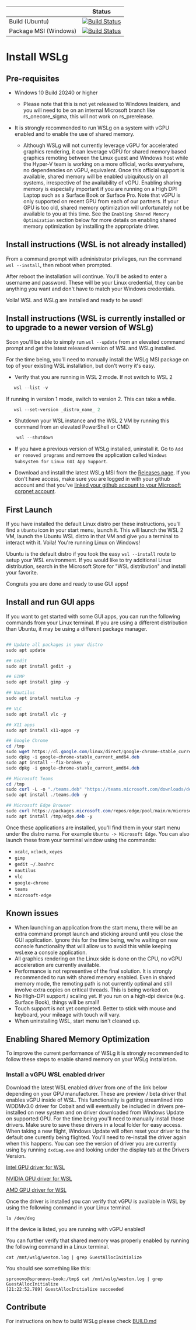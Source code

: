 
|  | Status | 
| :------ | :------: | 
| Build (Ubuntu) | [![Build Status](https://microsoft.visualstudio.com/DxgkLinux/_apis/build/status/wslg?branchName=master&jobName=Build%20(Ubuntu))](https://microsoft.visualstudio.com/DxgkLinux/_build/latest?definitionId=55786&branchName=master) |
| Package MSI (Windows) | [![Build Status](https://microsoft.visualstudio.com/DxgkLinux/_apis/build/status/wslg?branchName=master&jobName=Package%20(Windows))](https://microsoft.visualstudio.com/DxgkLinux/_build/latest?definitionId=55786&branchName=master) |

# Install WSLg

## Pre-requisites

- Windows 10 Build 20240 or higher
   - Please note that this is not yet released to Windows Insiders, and you will need to be on an internal Microsoft branch like rs_onecore_sigma, this will not work on rs_prerelease.

- It is strongly recommended to run WSLg on a system with vGPU enabled and to enable the use of shared memory.
   -  Although WSLg will not currently leverage vGPU for accelerated graphics rendering, it can leverage vGPU for shared memory based graphics remoting between the Linux guest and Windows host while the Hyper-V team is working on a more official, works everywhere, no dependencies on vGPU, equivalent. Once this official support is available, shared memory will be enabled ubiquitously on all systems, irrespective of the availability of vGPU. Enabling sharing memory is especially important if you are running on a High DPI Laptop such as a Surface Book or Surface Pro. Note that vGPU is only supported on recent GPU from each of our partners. If your GPU is too old, shared memory optimization will unfortunately not be available to you at this time. See the `Enabling Shared Memory Optimization` section below for more details on enabling shared memory optimization by installing the appropriate driver.

## Install instructions (WSL is not already installed)

From a command prompt with administrator privileges, run the command `wsl --install`, then reboot when prompted.

After reboot the installation will continue. You'll be asked to enter a username and password. These will be your Linux credential, they can be anything you want and don't have to match your Windows credentials.

Voila! WSL and WSLg are installed and ready to be used!

## Install instructions (WSL is currently installed or to upgrade to a newer version of WSLg)

Soon you'll be able to simply run `wsl --update` from an elevated command prompt and get the latest released version of WSL and WSLg installed.

For the time being, you'll need to manually install the WSLg MSI package on top of your existing WSL installation, but don't worry it's easy.

* Verify that you are running in WSL 2 mode. If not switch to WSL 2

```powershell
   wsl --list -v
```
If running in version 1 mode, switch to version 2. This can take a while.

```powershell
   wsl --set-version _distro_name_ 2
```

* Shutdown your WSL instance and the WSL 2 VM by running this command from an elevated PowerShell or CMD:

```powershell
    wsl --shutdown
```

* If you have a previous version of WSLg installed, uninstall it. Go to `Add or removed programs` and remove the application called `Windows Subsystem for Linux GUI App Support`.


* Download and install the latest WSLg MSI from the [Releases page](https://github.com/microsoft/wslg/releases). If you don't have access, make sure you are logged in with your github account and that you've [linked your github account to your Microsoft corpnet account](https://docs.opensource.microsoft.com/tools/github/accounts/linking.html). 

## First Launch

If you have installed the default Linux distro per these instructions, you'll find a `Ubuntu` icon in your start menu, launch it. This will launch the WSL 2 VM, launch the Ubuntu WSL distro in that VM and give you a terminal to interact with it. Voila! You're running Linux on Windows! 

Ubuntu is the default distro if you took the easy `wsl --install` route to setup your WSL environment. If you would like to try additional Linux distribution, search in the Microsoft Store for "WSL distribution" and install your favorite.

Congrats you are done and ready to use GUI apps! 

## Install and run GUI apps

If you want to get started with some GUI apps, you can run the following commands from your Linux terminal. If you are using a different distribution than Ubuntu, it may be using a different package manager. 

```powershell

## Update all packages in your distro
sudo apt update

## Gedit
sudo apt install gedit -y

## GIMP
sudo apt install gimp -y

## Nautilus
sudo apt install nautilus -y

## VLC
sudo apt install vlc -y

## X11 apps
sudo apt install x11-apps -y

## Google Chrome
cd /tmp
sudo wget https://dl.google.com/linux/direct/google-chrome-stable_current_amd64.deb
sudo dpkg -i google-chrome-stable_current_amd64.deb 
sudo apt install --fix-broken -y
sudo dpkg -i google-chrome-stable_current_amd64.deb

## Microsoft Teams
cd /tmp
sudo curl -L -o "./teams.deb" "https://teams.microsoft.com/downloads/desktopurl?env=production&plat=linux&arch=x64&download=true&linuxArchiveType=deb"
sudo apt install ./teams.deb -y

## Microsoft Edge Browser
sudo curl https://packages.microsoft.com/repos/edge/pool/main/m/microsoft-edge-dev/microsoft-edge-dev_88.0.673.0-1_amd64.deb -o /tmp/edge.deb
sudo apt install /tmp/edge.deb -y
```

Once these applications are installed, you'll find them in your start menu under the distro name. For example `Ubuntu -> Microsoft Edge`. You can also launch these from your terminal window using the commands:

* `xcalc`, `xclock`, `xeyes` 
* `gimp`
* `gedit ~/.bashrc` 
* `nautilus`
* `vlc`
* `google-chrome`
* `teams`
* `microsoft-edge`

## Known issues

* When launching an application from the start menu, there will be an extra command prompt launch and sticking around until you close the GUI application. Ignore this for the time being, we're waiting on new console functionality that will allow us to avoid this while keeping wsl.exe a console application.
* All graphics rendering on the Linux side is done on the CPU, no vGPU acceleration are currently available.
* Performance is not representive of the final solution. It is strongly recommended to run with shared memory enabled. Even in shared memory mode, the remoting path is not currently optimal and still involve extra copies on critical threads. This is being worked on.
* No High-DPI support / scaling yet. If you run on a high-dpi device (e.g. Surface Book), things will be small!
* Touch support is not yet completed. Better to stick with mouse and keyboard, your mileage with touch will vary.
* When uninstalling WSL, start menu isn't cleaned up.

## Enabling Shared Memory Optimization

To improve the current performance of WSLg it is strongly recommended to follow these steps to enable shared memory on your WSLg installation.

### Install a vGPU WSL enabled driver

Download the latest WSL enabled driver from one of the link below depending on your GPU manufacturer. These are preview / beta driver that enables vGPU inside of WSL. This functionality is getting streamlined into WDDMv3.0 driver for Cobalt and will eventually be included in drivers pre-installed on new system and on driver downloaded from Windows Update on supported GPU. For the time being you'll need to manually install those drivers. Make sure to save these drivers in a local folder for easy access. When taking a new flight, Windows Update will often reset your driver to the default one curently being flighted. You'll need to re-install the driver again when this happens. You can see the version of driver you are currently using by running `dxdiag.exe` and looking under the display tab at the Drivers Version.

[Intel GPU driver for WSL](https://downloadcenter.intel.com/download/29526)

[NVIDIA GPU driver for WSL](https://developer.nvidia.com/cuda/wsl)

[AMD GPU driver for WSL](https://community.amd.com/community/radeon-pro-graphics/blog/2020/06/17/announcing-amd-support-for-gpu-accelerated-machine-learning-training-on-windows-10)

Once the driver is installed you can verify that vGPU is available in WSL by using the following command in your Linux terminal.

```
ls /dev/dxg
```
If the device is listed, you are running with vGPU enabled! 

You can further verify that shared memory was properly enabled by running the following command in a Linux terminal.

```
cat /mnt/wslg/weston.log | grep GuestAllocInitialize
```

You should see something like this:

```
spronovo@spronovo-book:/tmp$ cat /mnt/wslg/weston.log | grep GuestAllocInitialize
[21:22:52.789] GuestAllocInitialize succeeded
```

## Contribute

For instructions on how to build WSLg please check [BUILD.md](./config/BUILD.md)
